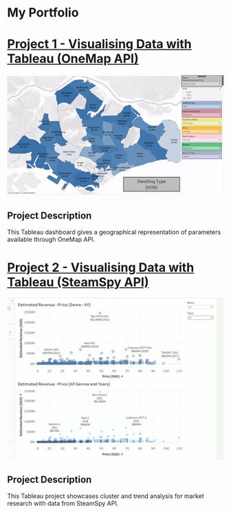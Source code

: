 # My Portfolio

# [Project 1 - Visualising Data with Tableau (OneMap API)](https://github.com/Ziming-Lin/OneMap-API)
![screenshot](https://raw.githubusercontent.com/Ziming-Lin/OneMap-API/main/OneMap.gif)

## Project Description

This Tableau dashboard gives a geographical representation of parameters available through OneMap API. 





# [Project 2 - Visualising Data with Tableau (SteamSpy API)](https://github.com/Ziming-Lin/steam-stats-steamspy-api)
![screenshot](https://raw.githubusercontent.com/Ziming-Lin/steam-stats-steamspy-api/main/steam-viz.gif)

## Project Description

This Tableau project showcases cluster and trend analysis for market research with data from SteamSpy API.
